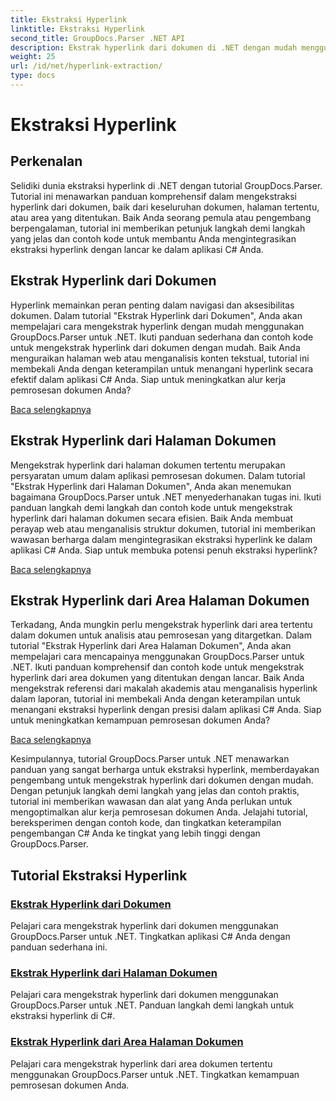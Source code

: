 ```yaml
---
title: Ekstraksi Hyperlink
linktitle: Ekstraksi Hyperlink
second_title: GroupDocs.Parser .NET API
description: Ekstrak hyperlink dari dokumen di .NET dengan mudah menggunakan GroupDocs.Parser. Tingkatkan aplikasi C# Anda dengan panduan langkah demi langkah untuk ekstraksi hyperlink.
weight: 25
url: /id/net/hyperlink-extraction/
type: docs
---
```

# Ekstraksi Hyperlink

## Perkenalan

Selidiki dunia ekstraksi hyperlink di .NET dengan tutorial GroupDocs.Parser. Tutorial ini menawarkan panduan komprehensif dalam mengekstraksi hyperlink dari dokumen, baik dari keseluruhan dokumen, halaman tertentu, atau area yang ditentukan. Baik Anda seorang pemula atau pengembang berpengalaman, tutorial ini memberikan petunjuk langkah demi langkah yang jelas dan contoh kode untuk membantu Anda mengintegrasikan ekstraksi hyperlink dengan lancar ke dalam aplikasi C# Anda.

## Ekstrak Hyperlink dari Dokumen

Hyperlink memainkan peran penting dalam navigasi dan aksesibilitas dokumen. Dalam tutorial "Ekstrak Hyperlink dari Dokumen", Anda akan mempelajari cara mengekstrak hyperlink dengan mudah menggunakan GroupDocs.Parser untuk .NET. Ikuti panduan sederhana dan contoh kode untuk mengekstrak hyperlink dari dokumen dengan mudah. Baik Anda menguraikan halaman web atau menganalisis konten tekstual, tutorial ini membekali Anda dengan keterampilan untuk menangani hyperlink secara efektif dalam aplikasi C# Anda. Siap untuk meningkatkan alur kerja pemrosesan dokumen Anda?

[Baca selengkapnya](./extract-hyperlinks-from-document/)

## Ekstrak Hyperlink dari Halaman Dokumen

Mengekstrak hyperlink dari halaman dokumen tertentu merupakan persyaratan umum dalam aplikasi pemrosesan dokumen. Dalam tutorial "Ekstrak Hyperlink dari Halaman Dokumen", Anda akan menemukan bagaimana GroupDocs.Parser untuk .NET menyederhanakan tugas ini. Ikuti panduan langkah demi langkah dan contoh kode untuk mengekstrak hyperlink dari halaman dokumen secara efisien. Baik Anda membuat perayap web atau menganalisis struktur dokumen, tutorial ini memberikan wawasan berharga dalam mengintegrasikan ekstraksi hyperlink ke dalam aplikasi C# Anda. Siap untuk membuka potensi penuh ekstraksi hyperlink?

[Baca selengkapnya](./extract-hyperlinks-from-document-page/)

## Ekstrak Hyperlink dari Area Halaman Dokumen

Terkadang, Anda mungkin perlu mengekstrak hyperlink dari area tertentu dalam dokumen untuk analisis atau pemrosesan yang ditargetkan. Dalam tutorial "Ekstrak Hyperlink dari Area Halaman Dokumen", Anda akan mempelajari cara mencapainya menggunakan GroupDocs.Parser untuk .NET. Ikuti panduan komprehensif dan contoh kode untuk mengekstrak hyperlink dari area dokumen yang ditentukan dengan lancar. Baik Anda mengekstrak referensi dari makalah akademis atau menganalisis hyperlink dalam laporan, tutorial ini membekali Anda dengan keterampilan untuk menangani ekstraksi hyperlink dengan presisi dalam aplikasi C# Anda. Siap untuk meningkatkan kemampuan pemrosesan dokumen Anda?

[Baca selengkapnya](./extract-hyperlinks-from-document-page-area/)

Kesimpulannya, tutorial GroupDocs.Parser untuk .NET menawarkan panduan yang sangat berharga untuk ekstraksi hyperlink, memberdayakan pengembang untuk mengekstrak hyperlink dari dokumen dengan mudah. Dengan petunjuk langkah demi langkah yang jelas dan contoh praktis, tutorial ini memberikan wawasan dan alat yang Anda perlukan untuk mengoptimalkan alur kerja pemrosesan dokumen Anda. Jelajahi tutorial, bereksperimen dengan contoh kode, dan tingkatkan keterampilan pengembangan C# Anda ke tingkat yang lebih tinggi dengan GroupDocs.Parser.
## Tutorial Ekstraksi Hyperlink
### [Ekstrak Hyperlink dari Dokumen](./extract-hyperlinks-from-document/)
Pelajari cara mengekstrak hyperlink dari dokumen menggunakan GroupDocs.Parser untuk .NET. Tingkatkan aplikasi C# Anda dengan panduan sederhana ini.
### [Ekstrak Hyperlink dari Halaman Dokumen](./extract-hyperlinks-from-document-page/)
Pelajari cara mengekstrak hyperlink dari dokumen menggunakan GroupDocs.Parser untuk .NET. Panduan langkah demi langkah untuk ekstraksi hyperlink di C#.
### [Ekstrak Hyperlink dari Area Halaman Dokumen](./extract-hyperlinks-from-document-page-area/)
Pelajari cara mengekstrak hyperlink dari area dokumen tertentu menggunakan GroupDocs.Parser untuk .NET. Tingkatkan kemampuan pemrosesan dokumen Anda.